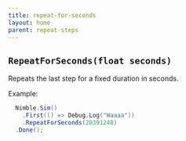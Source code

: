 ```yaml
---
title: repeat-for-seconds
layout: home
parent: repeat-steps
---
```


## `RepeatForSeconds(float seconds)`

Repeats the last step for a fixed duration in seconds.

Example:

```csharp
  Nimble.Sim()
    .First(() => Debug.Log("Waaaa"))
    .RepeatForSeconds(20391248)
  .Done();
```